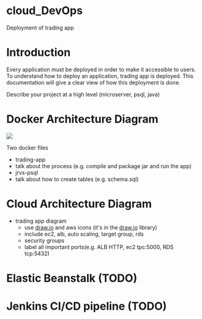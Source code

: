 # cloud_DevOps
Deployment of trading app

# Introduction  
Every application must be deployed in order to make it accessible to users. To understand how to deploy an application, trading app is deployed. This documentation will give a clear view of how this deployment is done.  

Describe your project at a high level (microserver, psql, java)  
  
# Docker Architecture Diagram  
![
](https://lh3.googleusercontent.com/gJWqYowMq87fnNcQZTVWiYcWYLGBdn-6a0e0p-_Y9UAFbhGyalgrGW8Z9hvE_OrnHMXHPcRNIYk "Cloud Architecture")

 Two docker files  
  - trading-app  
   - talk about the process (e.g. compile and package jar and run the app)  
  - jrvs-psql  
   - talk about how to create tables (e.g. schema.sql)  
  
# Cloud Architecture Diagram  
- trading app diagram  
  - use [draw.io](http://draw.io/) and aws icons (it's in the [draw.io](http://draw.io/) library)  
  - include ec2, alb, auto scaling, target group, rds  
  - security groups  
  - label all important ports(e.g. ALB HTTP, ec2 tpc:5000, RDS tcp:5432)  
    
# Elastic Beanstalk (TODO)  
# Jenkins CI/CD pipeline (TODO)
<!--stackedit_data:
eyJoaXN0b3J5IjpbODIxMjQ2NTM0LC0zNzk5MTgxNDddfQ==
-->
